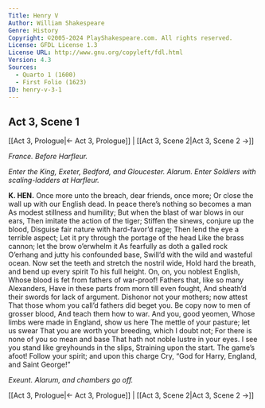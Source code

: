```yaml
---
Title: Henry V
Author: William Shakespeare
Genre: History
Copyright: ©2005-2024 PlayShakespeare.com. All rights reserved.
License: GFDL License 1.3
License URL: http://www.gnu.org/copyleft/fdl.html
Version: 4.3
Sources:
  - Quarto 1 (1600)
  - First Folio (1623)
ID: henry-v-3-1
---
```


## Act 3, Scene 1
[[Act 3, Prologue|← Act 3, Prologue]] | [[Act 3, Scene 2|Act 3, Scene 2 →]]

*France. Before Harfleur.*

*Enter the King, Exeter, Bedford, and Gloucester. Alarum. Enter Soldiers with scaling-ladders at Harfleur.*

**K. HEN.**
Once more unto the breach, dear friends, once more;
Or close the wall up with our English dead.
In peace there’s nothing so becomes a man
As modest stillness and humility;
But when the blast of war blows in our ears,
Then imitate the action of the tiger;
Stiffen the sinews, conjure up the blood,
Disguise fair nature with hard-favor’d rage;
Then lend the eye a terrible aspect;
Let it pry through the portage of the head
Like the brass cannon; let the brow o’erwhelm it
As fearfully as doth a galled rock
O’erhang and jutty his confounded base,
Swill’d with the wild and wasteful ocean.
Now set the teeth and stretch the nostril wide,
Hold hard the breath, and bend up every spirit
To his full height. On, on, you noblest English,
Whose blood is fet from fathers of war-proof!
Fathers that, like so many Alexanders,
Have in these parts from morn till even fought,
And sheath’d their swords for lack of argument.
Dishonor not your mothers; now attest
That those whom you call’d fathers did beget you.
Be copy now to men of grosser blood,
And teach them how to war. And you, good yeomen,
Whose limbs were made in England, show us here
The mettle of your pasture; let us swear
That you are worth your breeding, which I doubt not;
For there is none of you so mean and base
That hath not noble lustre in your eyes.
I see you stand like greyhounds in the slips,
Straining upon the start. The game’s afoot!
Follow your spirit; and upon this charge
Cry, “God for Harry, England, and Saint George!”

*Exeunt. Alarum, and chambers go off.*

[[Act 3, Prologue|← Act 3, Prologue]] | [[Act 3, Scene 2|Act 3, Scene 2 →]]